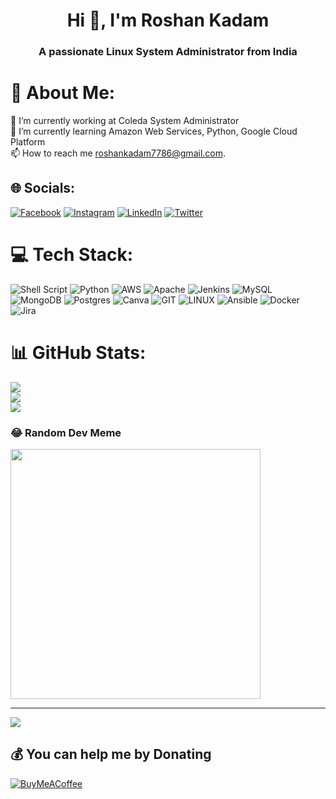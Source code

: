 <h1 align="center">Hi 👋, I'm Roshan Kadam</h1>
<h3 align="center">A passionate Linux System Administrator from India</h3>

# 💫 About Me:
🔭 I’m currently working at Coleda System Administrator<br>🌱 I’m currently learning Amazon Web Services, Python, Google Cloud Platform<br>📫 How to reach me roshankadam7786@gmail.com.


## 🌐 Socials:
[![Facebook](https://img.shields.io/badge/Facebook-%231877F2.svg?logo=Facebook&logoColor=white)](https://facebook.com/roshan.kadam.9028) [![Instagram](https://img.shields.io/badge/Instagram-%23E4405F.svg?logo=Instagram&logoColor=white)](https://instagram.com/roshankita_ira) [![LinkedIn](https://img.shields.io/badge/LinkedIn-%230077B5.svg?logo=linkedin&logoColor=white)](https://linkedin.com/in/roshan-kadam-947143236) [![Twitter](https://img.shields.io/badge/Twitter-%231DA1F2.svg?logo=Twitter&logoColor=white)](https://twitter.com/rk_9122) 

# 💻 Tech Stack:
![Shell Script](https://img.shields.io/badge/shell_script-%23121011.svg?style=for-the-badge&logo=gnu-bash&logoColor=white) ![Python](https://img.shields.io/badge/python-3670A0?style=for-the-badge&logo=python&logoColor=ffdd54) ![AWS](https://img.shields.io/badge/AWS-%23FF9900.svg?style=for-the-badge&logo=amazon-aws&logoColor=white) ![Apache](https://img.shields.io/badge/apache-%23D42029.svg?style=for-the-badge&logo=apache&logoColor=white) ![Jenkins](https://img.shields.io/badge/jenkins-%232C5263.svg?style=for-the-badge&logo=jenkins&logoColor=white) ![MySQL](https://img.shields.io/badge/mysql-%2300f.svg?style=for-the-badge&logo=mysql&logoColor=white) ![MongoDB](https://img.shields.io/badge/MongoDB-%234ea94b.svg?style=for-the-badge&logo=mongodb&logoColor=white) ![Postgres](https://img.shields.io/badge/postgres-%23316192.svg?style=for-the-badge&logo=postgresql&logoColor=white) ![Canva](https://img.shields.io/badge/Canva-%2300C4CC.svg?style=for-the-badge&logo=Canva&logoColor=white) ![GIT](https://img.shields.io/badge/Git-fc6d26?style=for-the-badge&logo=git&logoColor=white) ![LINUX](https://img.shields.io/badge/Linux-FCC624?style=for-the-badge&logo=linux&logoColor=black) ![Ansible](https://img.shields.io/badge/ansible-%231A1918.svg?style=for-the-badge&logo=ansible&logoColor=white) ![Docker](https://img.shields.io/badge/docker-%230db7ed.svg?style=for-the-badge&logo=docker&logoColor=white) ![Jira](https://img.shields.io/badge/jira-%230A0FFF.svg?style=for-the-badge&logo=jira&logoColor=white)
# 📊 GitHub Stats:
![](https://github-readme-stats.vercel.app/api?username=roshankadam4494&theme=city_light&hide_border=false&include_all_commits=true&count_private=false)<br/>
![](https://github-readme-streak-stats.herokuapp.com/?user=roshankadam4494&theme=city_light&hide_border=false)<br/>
![](https://github-readme-stats.vercel.app/api/top-langs/?username=roshankadam4494&theme=city_light&hide_border=false&include_all_commits=true&count_private=false&layout=compact)

### 😂 Random Dev Meme
<img src='https://randommeme-five.vercel.app/' style="height: 400px;"/>

---
[![](https://visitcount.itsvg.in/api?id=roshankadam4494&icon=0&color=1)](https://visitcount.itsvg.in)

  ## 💰 You can help me by Donating
  [![BuyMeACoffee](https://img.shields.io/badge/Buy%20Me%20a%20Coffee-ffdd00?style=for-the-badge&logo=buy-me-a-coffee&logoColor=black)](https://buymeacoffee.com/RK_9122) 

  
<!-- Proudly created with GPRM ( https://gprm.itsvg.in ) -->
